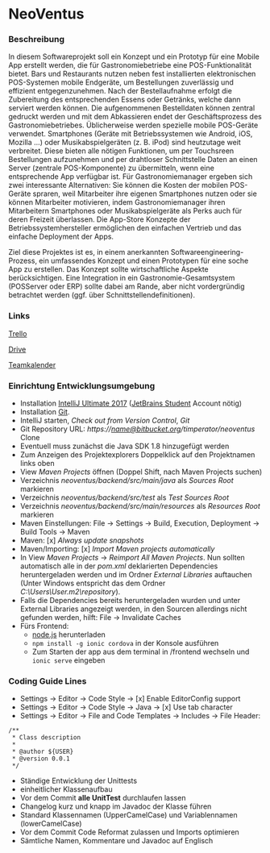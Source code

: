 # NeoVentus #

### Beschreibung ###

In diesem Softwareprojekt soll ein Konzept und ein Prototyp für eine Mobile App erstellt werden, die für Gastronomiebetriebe eine POS-Funktionalität bietet.
Bars und Restaurants nutzen neben fest installierten elektronischen POS-Systemen mobile Endgeräte, um Bestellungen zuverlässig und effizient entgegenzunehmen. Nach der Bestellaufnahme erfolgt die Zubereitung des entsprechenden Essens oder Getränks, welche dann serviert werden können. Die aufgenommenen Bestelldaten können zentral gedruckt werden und mit dem Abkassieren endet der Geschäftsprozess des Gastronomiebetriebes. Üblicherweise werden spezielle mobile POS-Geräte verwendet. Smartphones (Geräte mit Betriebssystemen wie Android, iOS, Mozilla ...) oder Musikabspielgeräten (z. B. iPod) sind heutzutage weit verbreitet. Diese bieten alle nötigen Funktionen, um per Touchsreen Bestellungen aufzunehmen und per drahtloser Schnittstelle Daten an  einen Server (zentrale POS-Komponente) zu übermitteln, wenn eine entsprechende App verfügbar ist.  Für Gastronomiemanager ergeben sich zwei interessante Alternativen: Sie können die Kosten der mobilen POS-Geräte spraren, weil Mitarbeiter ihre eigenen Smartphones nutzen oder sie können Mitarbeiter motivieren, indem Gastronomiemanager ihren Mitarbeitern Smartphones oder Musikabspielgeräte als Perks auch für deren Freizeit überlassen. Die App-Store Konzepte der Betriebssystemhersteller ermöglichen den einfachen Vertrieb und das einfache Deployment der Apps.

Ziel diese Projektes ist es, in einem anerkannten Softwareengineering-Prozess, ein umfassendes Konzept und einen Prototypen für eine soche App zu erstellen. Das Konzept sollte wirtschaftliche Aspekte berücksichtigen. Eine Integration in ein Gastronomie-Gesamtsystem (POSServer oder ERP) sollte dabei am Rande, aber nicht vordergründig betrachtet werden (ggf. über Schnittstellendefinitionen).

### Links ###
[Trello](https://trello.com/dvprojekt)

[Drive](https://drive.google.com/drive/folders/0B2XRjr3mZqCbMFB5MzM5VFhmOGs)

[Teamkalender](https://calendar.google.com/calendar/embed?src=olaemoefk157tamjupikrnrkt4%40group.calendar.google.com&ctz=Europe/Berlin)

### Einrichtung Entwicklungsumgebung ###

* Installation [IntelliJ Ultimate 2017](https://www.jetbrains.com/idea/download/) ([JetBrains Student](https://www.jetbrains.com/student/) Account nötig)
* Installation [Git](https://git-scm.com/downloads).
* IntelliJ starten, *Check out from Version Control*, *Git*
* Git Repository URL: *https://name@bitbucket.org/timperator/neoventus* Clone
* Eventuell muss zunächst die Java SDK 1.8 hinzugefügt werden
* Zum Anzeigen des Projektexplorers Doppelklick auf den Projektnamen links oben
* View *Maven Projects* öffnen (Doppel Shift, nach Maven Projects suchen)
* Verzeichnis *neoventus/backend/src/main/java* als *Sources Root* markieren
* Verzeichnis *neoventus/backend/src/test* als *Test Sources Root*
* Verzeichnis *neoventus/backend/src/main/resources* als *Resources Root* markieren
* Maven Einstellungen: File -> Settings -> Build, Execution, Deployment -> Build Tools -> Maven
* Maven: [x] *Always update snapshots*
* Maven/Importing: [x] *Import Maven projects automatically*
* In View *Maven Projects* -> *Reimport All Maven Projects*. Nun sollten automatisch alle in der *pom.xml* deklarierten Dependencies heruntergeladen werden und im Ordner *External Libraries* auftauchen (Unter Windows entspricht das dem Ordner *C:\Users\User\.m2\repository*).
* Falls die Dependencies bereits heruntergeladen wurden und unter External Libraries angezeigt werden, in den Sourcen allerdings nicht gefunden werden, hilft: File -> Invalidate Caches
* Fürs Frontend:
    * [node.js](https://nodejs.org/en/) herunterladen
    * ```npm install -g ionic cordova``` in der Konsole ausführen
    * Zum Starten der app aus dem terminal in /frontend wechseln und ```ionic serve``` eingeben


### Coding Guide Lines ###
* Settings -> Editor -> Code Style -> [x] Enable EditorConfig support
* Settings -> Editor -> Code Style -> Java -> [x] Use tab character
* Settings -> Editor -> File and Code Templates -> Includes -> File Header:
```
/**
 * Class description
 *
 * @author ${USER}
 * @version 0.0.1
 */
```

* Ständige Entwicklung der Unittests
* einheitlicher Klassenaufbau
* Vor dem Commit **alle UnitTest** durchlaufen lassen
* Changelog kurz und knapp im Javadoc der Klasse führen
* Standard Klassennamen (UpperCamelCase) und Variablennamen (lowerCamelCase)
* Vor dem Commit Code Reformat zulassen und Imports optimieren
* Sämtliche Namen, Kommentare und Javadoc auf Englisch
